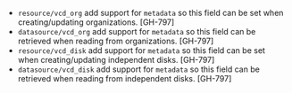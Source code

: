 * `resource/vcd_org` add support for `metadata` so this field can be set when creating/updating organizations. [GH-797]
* `datasource/vcd_org` add support for `metadata` so this field can be retrieved when reading from organizations. [GH-797]
* `resource/vcd_disk` add support for `metadata` so this field can be set when creating/updating independent disks. [GH-797]
* `datasource/vcd_disk` add support for `metadata` so this field can be retrieved when reading from independent disks. [GH-797]